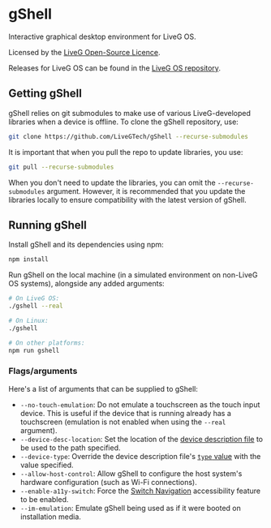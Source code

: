 # gShell
Interactive graphical desktop environment for LiveG OS.

Licensed by the [LiveG Open-Source Licence](LICENCE.md).

Releases for LiveG OS can be found in the [LiveG OS repository](https://github.com/LiveGTech/OS).

## Getting gShell
gShell relies on git submodules to make use of various LiveG-developed libraries when a device is offline. To clone the gShell repository, use:

```bash
git clone https://github.com/LiveGTech/gShell --recurse-submodules
```

It is important that when you pull the repo to update libraries, you use:

```bash
git pull --recurse-submodules
```

When you don't need to update the libraries, you can omit the `--recurse-submodules` argument. However, it is recommended that you update the libraries locally to ensure compatibility with the latest version of gShell.

## Running gShell
Install gShell and its dependencies using npm:

```bash
npm install
```

Run gShell on the local machine (in a simulated environment on non-LiveG OS systems), alongside any added arguments:

```bash
# On LiveG OS:
./gshell --real

# On Linux:
./gshell

# On other platforms:
npm run gshell
```

### Flags/arguments
Here's a list of arguments that can be supplied to gShell:

* `--no-touch-emulation`: Do not emulate a touchscreen as the touch input device. This is useful if the device that is running already has a touchscreen (emulation is not enabled when using the `--real` argument).
* `--device-desc-location`: Set the location of the [device description file](docs/en/device.md) to be used to the path specified.
* `--device-type`: Override the device description file's [`type` value](docs/en/device.md#type) with the value specified.
* `--allow-host-control`: Allow gShell to configure the host system's hardware configuration (such as Wi-Fi connections).
* `--enable-a11y-switch`: Force the [Switch Navigation](docs/en/a11y.md#switch-navigation-switchjs) accessibility feature to be enabled.
* `--im-emulation`: Emulate gShell being used as if it were booted on installation media.